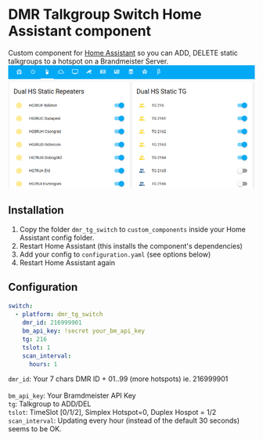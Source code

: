 # DMR Talkgroup Switch Home Assistant component

Custom component for [Home Assistant](https://homeassistant.io) so you can ADD, DELETE static talkgroups to a hotspot on a Brandmeister Server.
![Screenshot](screenshot.png?raw=true)

## Installation

1. Copy the folder `dmr_tg_switch` to `custom_components` inside your Home Assistant config folder.
2. Restart Home Assistant (this installs the component's dependencies)
3. Add your config to `configuration.yaml` (see options below)
4. Restart Home Assistant again

## Configuration

``` yaml
switch:
  - platform: dmr_tg_switch
    dmr_id: 216999901                       
    bm_api_key: !secret your_bm_api_key     
    tg: 216                                 
    tslot: 1                                  
    scan_interval:                                
      hours: 1
```
`dmr_id`:        Your 7 chars DMR ID + 01..99 (more hotspots) ie. 216999901 <br>   
`bm_api_key`:    Your Bramdmeister API Key    
`tg`:            Talkgroup to ADD/DEL    
`tslot`:         TimeSlot [0/1/2], Simplex Hotspot=0, Duplex Hospot = 1/2    
`scan_interval`: Updating every hour (instead of the default 30 seconds) seems to be OK.   

